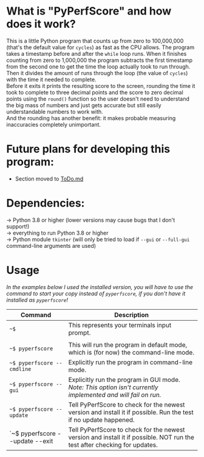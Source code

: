 # What is "PyPerfScore" and how does it work? 
This is a little Python program that counts up from zero to 100,000,000 (that's the default value for `cycles`) as fast as the CPU allows. The program takes a timestamp before and after the `while` loop runs. When it finishes counting from zero to 1,000,000 the program subtracts the first timestamp from the second one to get the time the loop actually took to run through. Then it divides the amount of runs through the loop (the value of `cycles`) with the time it needed to complete.   
Before it exits it prints the resulting score to the screen, rounding the time it took to complete to three decimal points and the score to zero decimal points using the `round()` function so the user doesn't need to understand the big mass of numbers and just gets accurate but still easily understandable numbers to work with.   
And the rounding has another benefit: it makes probable measuring inaccuracies completely unimportant. 

# Future plans for developing this program:
* Section moved to [ToDo.md](ToDo.md)
   
# Dependencies:
-> Python 3.8 or higher (lower versions may cause bugs that I don't support!)   
-> everything to run Python 3.8 or higher  
-> Python module `tkinter` (will only be tried to load if `--gui` or `--full-gui` command-line arguments are used)
   
# Usage
*In the examples below I used the installed version, you will have to use the command to start your copy instead of `pyperfscore`, if you don't have it installed as `pyperfscore`!*    

|Command|Description|
|-------|-----------|
|`~$ `|This represents your terminals input prompt.|
|||
|`~$ pyperfscore`|This will run the program in default mode, which is (for now) the command-line mode.|
|`~$ pyperfscore --cmdline`|Explicitly run the program in command-line mode.|
|`~$ pyperfscore --gui`|Explicitly run the program in GUI mode. *Note: This option isn't currently implemented and will fail on run.*|
|`~$ pyperfscore --update`|Tell PyPerfScore to check for the newest version and install it if possible. Run the test if no update happened.|
|`~$ pyperfscore --update --exit|Tell PyPerfScore to check for the newest version and install it if possible. NOT run the test after checking for updates.|
